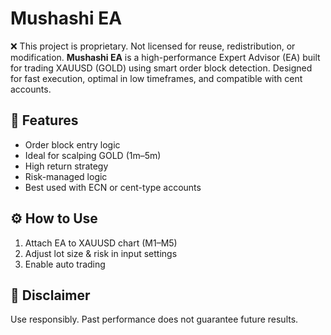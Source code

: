 # Mushashi EA
❌ This project is proprietary. Not licensed for reuse, redistribution, or modification.
**Mushashi EA** is a high-performance Expert Advisor (EA) built for trading XAUUSD (GOLD) using smart order block detection. Designed for fast execution, optimal in low timeframes, and compatible with cent accounts.

## 🔑 Features
- Order block entry logic
- Ideal for scalping GOLD (1m–5m)
- High return strategy
- Risk-managed logic
- Best used with ECN or cent-type accounts

## ⚙️ How to Use
1. Attach EA to XAUUSD chart (M1–M5)
2. Adjust lot size & risk in input settings
3. Enable auto trading

## 📌 Disclaimer
Use responsibly. Past performance does not guarantee future results.
